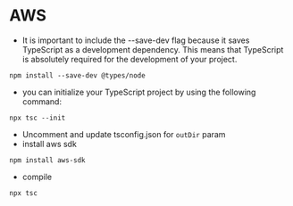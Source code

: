 # AWS 

- It is important to include the --save-dev flag because it saves TypeScript as a development dependency. This means that TypeScript is absolutely required for the development of your project.
```
npm install --save-dev @types/node
```
- you can initialize your TypeScript project by using the following command:
```
npx tsc --init
```
- Uncomment and update tsconfig.json for `outDir` param
- install aws sdk
```
npm install aws-sdk
```
- compile
```
npx tsc
```